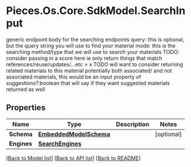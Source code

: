 # Pieces.Os.Core.SdkModel.SearchInput
generic endpoint body for the searching endpoints  query: this is optional, but the query string you will use to find your material  mode: this is the searching method/type that we will use to search your materials  TODO: consider passing in a score here ie only return things that match references/reuse/updates/...etc > x  TODO will want to consider returning related materials to this material potentially both associated/ and not associated materials, this would be an input property of suggestions?:boolean that will say if they want suggested materials returned as well

## Properties

Name | Type | Description | Notes
------------ | ------------- | ------------- | -------------
**Schema** | [**EmbeddedModelSchema**](EmbeddedModelSchema.md) |  | [optional] 
**Engines** | [**SearchEngines**](SearchEngines.md) |  | 

[[Back to Model list]](../README.md#documentation-for-models) [[Back to API list]](../README.md#documentation-for-api-endpoints) [[Back to README]](../README.md)

